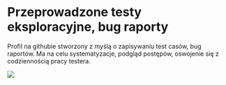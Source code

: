 # Przeprowadzone testy eksploracyjne, bug raporty

Profil na githubie stworzony z myślą o zapisywaniu test casów, bug raportów. 
Ma na celu systematyzacje, podgląd postępów, oswojenie się z codziennością pracy testera.

![](../.gitbook/assets/icons8-facebook-50%20%284%29.png)
